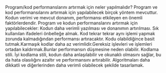 Program/kod performanslarını artırmak için neler yapılmalıdır?
Program ve kod performansılarını artırmak için yapılabilecek birçok yöntem mevcuttur.
Kodun verimi ve mevcut donanım, performansı etkileyen en önemli faktörlerdendir.
Program ve kodun performanslarını artırmak için yapılabilecekler:
Kodun daha verimli yazılması ve donanımın artırılması.
Sık kullanılan ifadeleri önbelleğe almak. Kod tekrar tekrar aynı işlemi yapmak zorunda kalmadığından performansı artıracaktır.
Kodu olabildiğince basit tutmak.Karmaşık kodlar daha az verimlidir.Gereksiz işlevleri ve işlemleri ortadan kaldırmak.Bunlar performansın düşmesine neden olabilir.
Kodlama stili. İyi kodlama stili, kodun daha anlaşılabilir ve okunaklı olmasını sağlar, bu da hata olasılığını azaltır ve performansını artırabilir.
Algoritmaları daha dikkatli ve diğerlerinden daha verimli olabilecek şekilde tasarlamak.
